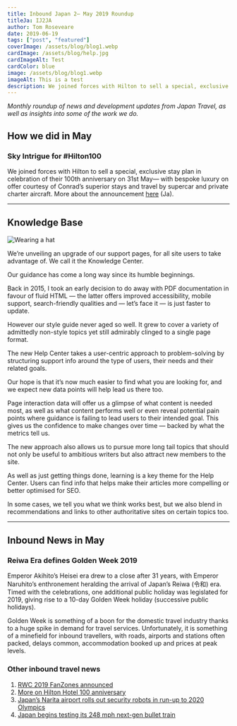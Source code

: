 ```yaml
---
title: Inbound Japan 2— May 2019 Roundup
titleJa: IJ2JA
author: Tom Roseveare
date: 2019-06-19
tags: ["post", "featured"]
coverImage: /assets/blog/blog1.webp
cardImage: /assets/blog/help.jpg
cardImageAlt: Test
cardColor: blue
image: /assets/blog/blog1.webp
imageAlt: This is a test
description: We joined forces with Hilton to sell a special, exclusive
---
```



*Monthly roundup of news and development updates from Japan Travel, as well as insights into some of the work we do.*

## How we did in May

### Sky Intrigue for #Hilton100

We joined forces with Hilton to sell a special, exclusive stay plan in celebration of their 100th anniversary on 31st May— with bespoke luxury on offer courtesy of Conrad’s superior stays and travel by supercar and private charter aircraft. More about the announcement [here](https://ja.japantravel.com/static/press/%E3%80%90%E3%83%97%E3%83%AC%E3%82%B9%E3%83%AA%E3%83%AA%E3%83%BC%E3%82%B9%E3%80%91%E3%82%B3%E3%83%B3%E3%83%A9%E3%83%83%E3%83%89%E3%80%8C%E3%82%B9%E3%82%AB%E3%82%A4%E3%83%BB%E3%82%A4%E3%83%B3%E3%83%88%E3%83%AA%E3%83%BC%E3%82%B0%E3%80%8D.pdf) (Ja).

---

## Knowledge Base

![Wearing a hat](/assets/blog/help.webp)

We’re unveiling an upgrade of our support pages, for all site users to take advantage of. We call it the Knowledge Center.

Our guidance has come a long way since its humble beginnings.

Back in 2015, I took an early decision to do away with PDF documentation in favour of fluid HTML — the latter offers improved accessibility, mobile support, search-friendly qualities and — let’s face it — is just faster to update.

However our style guide never aged so well. It grew to cover a variety of admittedly non-style topics yet still admirably clinged to a single page format.

The new Help Center takes a user-centric approach to problem-solving by structuring support info around the type of users, their needs and their related goals.

Our hope is that it’s now much easier to find what you are looking for, and we expect new data points will help lead us there too.

Page interaction data will offer us a glimpse of what content is needed most, as well as what content performs well or even reveal potential pain points where guidance is failing to lead users to their intended goal. This gives us the confidence to make changes over time — backed by what the metrics tell us.

The new approach also allows us to pursue more long tail topics that should not only be useful to ambitious writers but also attract new members to the site.

As well as just getting things done, learning is a key theme for the Help Center. Users can find info that helps make their articles more compelling or better optimised for SEO.

In some cases, we tell you what we think works best, but we also blend in recommendations and links to other authoritative sites on certain topics too.

---

## Inbound News in May

### Reiwa Era defines Golden Week 2019

Emperor Akihito’s Heisei era drew to a close after 31 years, with Emperor Naruhito’s enthronement heralding the arrival of Japan’s Reiwa (令和) era. Timed with the celebrations, one additional public holiday was legislated for 2019, giving rise to a 10-day Golden Week holiday (successive public holidays).

Golden Week is something of a boon for the domestic travel industry thanks to a huge spike in demand for travel services. Unfortunately, it is something of a minefield for inbound travellers, with roads, airports and stations often packed, delays common, accommodation booked up and prices at peak levels.

### Other inbound travel news

1. [RWC 2019 FanZones announced](https://www.rugbyworldcup.com/news/417884)
2. [More on Hilton Hotel 100 anniversary](https://www.forbes.com/sites/michaelgoldstein/2019/02/01/hilton-hotels-celebrates-100th-birthday/?sh=bf8776757148)
3. [Japan’s Narita airport rolls out security robots in run-up to 2020 Olympics](https://www.straitstimes.com/asia/east-asia/japans-narita-airport-to-use-security-robots-in-run-up-to-2020-olympics)
4. [Japan begins testing its 248 mph next-gen bullet train](https://www.theverge.com/2019/5/13/18617515/alfa-x-bullet-train-japan-testing-400-kmh-248-mph-fastest-long-nose-72-feet)